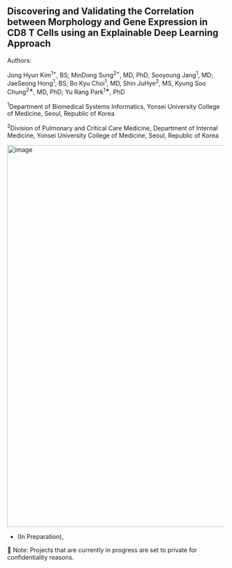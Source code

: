 ## Discovering and Validating the Correlation between Morphology and Gene Expression in CD8 T Cells using an Explainable Deep Learning Approach

Authors:

Jong Hyun Kim<sup>1+</sup>, BS;
MinDong Sung<sup>2+</sup>, MD, PhD;
Sooyoung Jang<sup>1</sup>, MD;
JaeSeong Hong<sup>1</sup>, BS;
Bo Kyu Choi<sup>1</sup>, MD,
Shin JuHye<sup>2</sup>, MS,
Kyung Soo Chung<sup>2∗</sup>, MD, PhD;
Yu Rang Park<sup>1∗</sup>, PhD

<sup>1</sup>Department of Biomedical Systems Informatics, Yonsei University College of Medicine, Seoul, Republic of Korea

<sup>2</sup>Division of Pulmonary and Critical Care Medicine, Department of Internal Medicine, Yonsei University College of Medicine, Seoul, Republic of Korea


<img width="885" alt="image" src="https://github.com/kimjh0107/2023_tomo_to_scRNA/assets/83206535/b2c28fc4-05fb-4b37-a97e-28b09bcf066e">



* (In Preparation),
  
🔐 Note: Projects that are currently in progress are set to private for confidentiality reasons.
